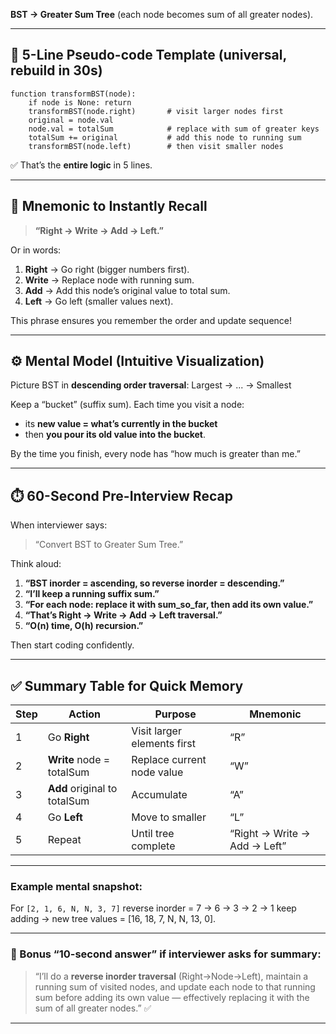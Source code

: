 **BST → Greater Sum Tree** (each node becomes sum of all greater nodes).

---

## 🧠 5-Line Pseudo-code Template (universal, rebuild in 30s)

```
function transformBST(node):
    if node is None: return
    transformBST(node.right)       # visit larger nodes first
    original = node.val
    node.val = totalSum            # replace with sum of greater keys
    totalSum += original           # add this node to running sum
    transformBST(node.left)        # then visit smaller nodes
```

✅ That’s the **entire logic** in 5 lines.

---

## 🔑 Mnemonic to Instantly Recall

> **“Right → Write → Add → Left.”**

Or in words:

1. **Right** → Go right (bigger numbers first).
2. **Write** → Replace node with running sum.
3. **Add** → Add this node’s original value to total sum.
4. **Left** → Go left (smaller values next).

This phrase ensures you remember the order and update sequence!

---

## ⚙️ Mental Model (Intuitive Visualization)

Picture BST in **descending order traversal**:
Largest → ... → Smallest

Keep a “bucket” (suffix sum).
Each time you visit a node:

* its **new value = what’s currently in the bucket**
* then **you pour its old value into the bucket**.

By the time you finish, every node has “how much is greater than me.”

---

## ⏱️ 60-Second Pre-Interview Recap

When interviewer says:

> “Convert BST to Greater Sum Tree.”

Think aloud:

1. **“BST inorder = ascending, so reverse inorder = descending.”**
2. **“I’ll keep a running suffix sum.”**
3. **“For each node: replace it with sum_so_far, then add its own value.”**
4. **“That’s Right → Write → Add → Left traversal.”**
5. **“O(n) time, O(h) recursion.”**

Then start coding confidently.

---

## ✅ Summary Table for Quick Memory

| Step | Action                       | Purpose                     | Mnemonic                     |
| ---- | ---------------------------- | --------------------------- | ---------------------------- |
| 1    | Go **Right**                 | Visit larger elements first | “R”                          |
| 2    | **Write** node = totalSum    | Replace current node value  | “W”                          |
| 3    | **Add** original to totalSum | Accumulate                  | “A”                          |
| 4    | Go **Left**                  | Move to smaller             | “L”                          |
| 5    | Repeat                       | Until tree complete         | “Right → Write → Add → Left” |

---

### Example mental snapshot:

For `[2, 1, 6, N, N, 3, 7]`
reverse inorder = 7 → 6 → 3 → 2 → 1
keep adding → new tree values = [16, 18, 7, N, N, 13, 0].

---

### 💬 Bonus “10-second answer” if interviewer asks for summary:

> “I’ll do a **reverse inorder traversal** (Right→Node→Left),
> maintain a running sum of visited nodes,
> and update each node to that running sum before adding its own value —
> effectively replacing it with the sum of all greater nodes.” ✅

---
